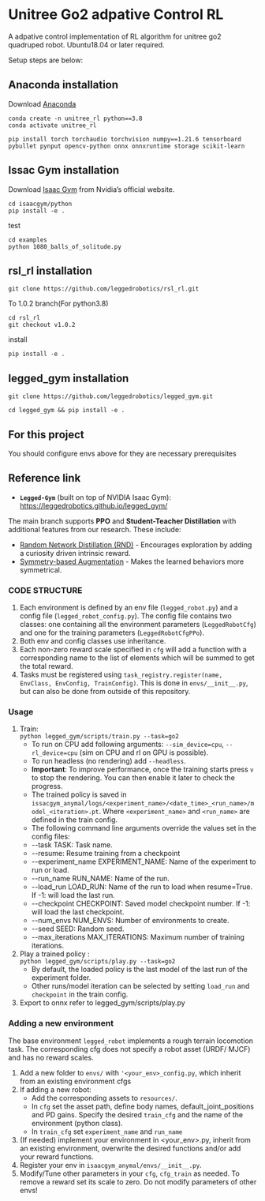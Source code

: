 # Unitree Go2 adpative Control RL

A adpative control implementation of RL algorithm for unitree go2 quadruped robot. Ubuntu18.04 or later required.

Setup steps are below:

## Anaconda installation 

Download [Anaconda](https://www.anaconda.com/docs/getting-started/anaconda/install#linux-installer)


```
conda create -n unitree_rl python==3.8 
conda activate unitree_rl
```

```
pip install torch torchaudio torchvision numpy==1.21.6 tensorboard pybullet pynput opencv-python onnx onnxruntime storage scikit-learn
```

## Issac Gym installation 

Download [Isaac Gym](https://developer.nvidia.com/isaac-gym) from Nvidia’s official website.

```
cd isaacgym/python
pip install -e .
```

test
```
cd examples
python 1080_balls_of_solitude.py
```

## rsl_rl installation
```
git clone https://github.com/leggedrobotics/rsl_rl.git
```

To 1.0.2 branch(For python3.8)
```
cd rsl_rl
git checkout v1.0.2
```

install
```
pip install -e .
```

## legged_gym installation
```
git clone https://github.com/leggedrobotics/legged_gym.git
```

```
cd legged_gym && pip install -e .
```


## For this project 
You should configure envs above for they are necessary prerequisites




## Reference link
* **`Legged-Gym`** (built on top of NVIDIA Isaac Gym): https://leggedrobotics.github.io/legged_gym/

The main branch supports **PPO** and **Student-Teacher Distillation** with additional features from our research. These include:

* [Random Network Distillation (RND)](https://proceedings.mlr.press/v229/schwarke23a.html) - Encourages exploration by adding
  a curiosity driven intrinsic reward.
* [Symmetry-based Augmentation](https://arxiv.org/abs/2403.04359) - Makes the learned behaviors more symmetrical.


### CODE STRUCTURE ###
1. Each environment is defined by an env file (`legged_robot.py`) and a config file (`legged_robot_config.py`). The config file contains two classes: one containing  all the environment parameters (`LeggedRobotCfg`) and one for the training parameters (`LeggedRobotCfgPPo`).  
2. Both env and config classes use inheritance.  
3. Each non-zero reward scale specified in `cfg` will add a function with a corresponding name to the list of elements which will be summed to get the total reward.  
4. Tasks must be registered using `task_registry.register(name, EnvClass, EnvConfig, TrainConfig)`. This is done in `envs/__init__.py`, but can also be done from outside of this repository.  

### Usage ###
1. Train:  
  ```python legged_gym/scripts/train.py --task=go2 ```
    -  To run on CPU add following arguments: `--sim_device=cpu`, `--rl_device=cpu` (sim on CPU and rl on GPU is possible).
    -  To run headless (no rendering) add `--headless`.
    - **Important**: To improve performance, once the training starts press `v` to stop the rendering. You can then enable it later to check the progress.
    - The trained policy is saved in `issacgym_anymal/logs/<experiment_name>/<date_time>_<run_name>/model_<iteration>.pt`. Where `<experiment_name>` and `<run_name>` are defined in the train config.
    -  The following command line arguments override the values set in the config files:
     - --task TASK: Task name.
     - --resume:   Resume training from a checkpoint
     - --experiment_name EXPERIMENT_NAME: Name of the experiment to run or load.
     - --run_name RUN_NAME:  Name of the run.
     - --load_run LOAD_RUN:   Name of the run to load when resume=True. If -1: will load the last run.
     - --checkpoint CHECKPOINT:  Saved model checkpoint number. If -1: will load the last checkpoint.
     - --num_envs NUM_ENVS:  Number of environments to create.
     - --seed SEED:  Random seed.
     - --max_iterations MAX_ITERATIONS:  Maximum number of training iterations.
2. Play a trained policy :  
```python legged_gym/scripts/play.py --task=go2```
    - By default, the loaded policy is the last model of the last run of the experiment folder.
    - Other runs/model iteration can be selected by setting `load_run` and `checkpoint` in the train config.
3. Export to onnx
   refer to legged_gym/scripts/play.py

### Adding a new environment ###
The base environment `legged_robot` implements a rough terrain locomotion task. The corresponding cfg does not specify a robot asset (URDF/ MJCF) and has no reward scales. 

1. Add a new folder to `envs/` with `'<your_env>_config.py`, which inherit from an existing environment cfgs  
2. If adding a new robot:
    - Add the corresponding assets to `resources/`.
    - In `cfg` set the asset path, define body names, default_joint_positions and PD gains. Specify the desired `train_cfg` and the name of the environment (python class).
    - In `train_cfg` set `experiment_name` and `run_name`
3. (If needed) implement your environment in <your_env>.py, inherit from an existing environment, overwrite the desired functions and/or add your reward functions.
4. Register your env in `isaacgym_anymal/envs/__init__.py`.
5. Modify/Tune other parameters in your `cfg`, `cfg_train` as needed. To remove a reward set its scale to zero. Do not modify parameters of other envs!
